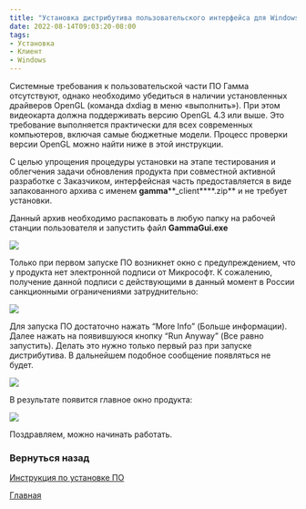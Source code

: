 ```yaml
---
title: "Установка дистрибутива пользовательского интерфейса для Windows"
date: 2022-08-14T09:03:20-08:00
tags:
- Установка
- Клиент
- Windows
---
```


Системные требования к пользовательской части ПО Гамма отсутствуют, однако необходимо убедиться в наличии установленных драйверов OpenGL (команда dxdiag в меню «выполнить»). При этом видеокарта должна поддерживать версию OpenGL 4.3 или выше. Это требование выполняется практически для всех современных компьютеров, включая самые бюджетные модели. Процесс проверки версии OpenGL можно найти ниже в этой инструкции.

С целью упрощения процедуры установки на этапе тестирования и облегчения задачи обновления продукта при совместной активной разработке с Заказчиком, интерфейсная часть предоставляется в виде запакованного архива с именем **gamma****_client****.zip** и не требует установки.

Данный архив необходимо распаковать в любую папку на рабочей станции пользователя и запустить файл **GammaGui.exe**

![](http://gamma-wellbore.com/wp-content/uploads/2023/02/image7-1.png)

Только при первом запуске ПО возникнет окно с предупреждением, что у продукта нет электронной подписи от Микрософт. К сожалению, получение данной подписи с действующими в данный момент в России санкционными ограничениями затруднительно:

![](https://gamma-wellbore.com/wp-content/uploads/2023/02/2023-03-27_08h32_45-e1679888190168.png)

Для запуска ПО достаточно нажать “More Info” (Больше информации). Далее нажать на появившуюся кнопку “Run Anyway” (Все равно запустить). Делать это нужно только первый раз при запуске дистрибутива. В дальнейшем подобное сообщение появляться не будет.

![](https://gamma-wellbore.com/wp-content/uploads/2023/02/2023-03-27_08h32_52-e1679888314598.png)

В результате появится главное окно продукта:

![](https://gamma-wellbore.com/wp-content/uploads/2023/02/2023-03-27_08h40_21-1024x614.png)

Поздравляем, можно начинать работать.


### Вернуться назад

[Инструкция по установке ПО](Инструкция%20по%20установке%20ПО/Инструкция%20по%20установке%20ПО.md)

[Главная](_index.md)